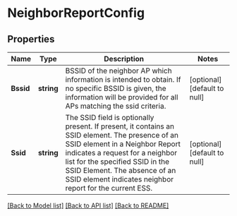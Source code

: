# NeighborReportConfig

## Properties
Name | Type | Description | Notes
------------ | ------------- | ------------- | -------------
**Bssid** | **string** | BSSID of the neighbor AP which information is intended to obtain. If no specific BSSID is given, the information will be provided for all APs matching the ssid criteria. | [optional] [default to null]
**Ssid** | **string** | The SSID field is optionally present. If present, it contains an SSID element. The presence of an SSID element in a Neighbor Report indicates a request for a neighbor list for the specified SSID in the SSID Element. The absence of an SSID element indicates neighbor report for the current ESS. | [optional] [default to null]

[[Back to Model list]](../README.md#documentation-for-models) [[Back to API list]](../README.md#documentation-for-api-endpoints) [[Back to README]](../README.md)


